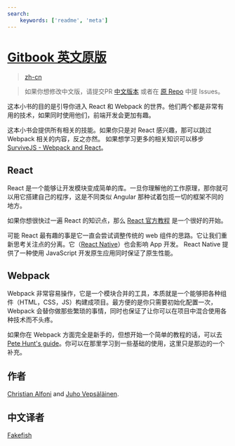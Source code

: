 ```yaml
---
search:
    keywords: ['readme', 'meta']
---
```



[Gitbook 英文原版](http://christianalfoni.github.io/react-webpack-cookbook/)
=======
> [zh-cn](https://fakefish.github.io/react-webpack-cookbook/)

> 如果你想修改中文版，请提交PR [中文版本](https://github.com/fakefish/react-webpack-cookbook) 或者在 [原 Repo](https://github.com/christianalfoni/react-webpack-cookbook/issues) 中提 Issues。

这本小书的目的是引导你进入 React 和 Webpack 的世界。他们两个都是非常有用的技术，如果同时使用他们，前端开发会更加有趣。


这本小书会提供所有相关的技能。如果你只是对 React 感兴趣，那可以跳过 Webpack 相关的内容，反之亦然。 如果想学习更多的相关知识可以移步 [SurviveJS - Webpack and React](http://survivejs.com/)。 


## React

React 是一个能够让开发模块变成简单的库。一旦你理解他的工作原理，那你就可以用它搭建自己的程序，这是不同类似 Angular 那种试着包揽一切的框架不同的地方。

如果你想很快过一遍 React 的知识点，那么 [React 官方教程](http://facebook.github.io/react/docs/tutorial.html) 是一个很好的开始。

可能 React 最有趣的事是它一直会尝试调整传统的 web 组件的思路。它让我们重新思考关注点的分离。它（[React Native](https://facebook.github.io/react-native/)）也会影响 App 开发。 React Native 提供了一种使用 JavaScript 开发原生应用同时保证了原生性能。

## Webpack

Webpack 非常容易操作，它是一个模块合并的工具，本质就是一个能够把各种组件（HTML，CSS，JS）构建成项目。最方便的是你只需要初始化配置一次，Webpack 会替你做那些繁琐的事情，同时也保证了让你可以在项目中混合使用各种技术而不头疼。


如果你在 Webpack 方面完全是新手的，但想开始一个简单的教程的话，可以去 [Pete Hunt's guide](https://github.com/petehunt/webpack-howto)。你可以在那里学习到一些基础的使用，这里只是那边的一个补充。


## 作者

[Christian Alfoni](http://www.christianalfoni.com/) and [Juho Vepsäläinen](http://survivejs.com/).

## 中文译者

[Fakefish](http://fakefish.github.io/)

